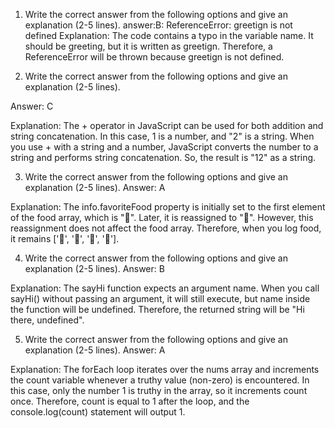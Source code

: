 1. Write the correct answer from the following options and give an explanation (2-5 lines).
answer:B: ReferenceError: greetign is not defined
Explanation: The code contains a typo in the variable name. It should be greeting, but it is written as greetign. Therefore, a ReferenceError will be thrown because greetign is not defined.


2. Write the correct answer from the following options and give an explanation (2-5 lines).

Answer: C

Explanation: The + operator in JavaScript can be used for both addition and string concatenation. In this case, 1 is a number, and "2" is a string. When you use + with a string and a number, JavaScript converts the number to a string and performs string concatenation. So, the result is "12" as a string.


3. Write the correct answer from the following options and give an explanation (2-5 lines).
Answer: A

Explanation: The info.favoriteFood property is initially set to the first element of the food array, which is "🍕". Later, it is reassigned to "🍝". However, this reassignment does not affect the food array. Therefore, when you log food, it remains ['🍕', '🍫', '🥑', '🍔'].


4. Write the correct answer from the following options and give an explanation (2-5 lines).
Answer: B

Explanation: The sayHi function expects an argument name. When you call sayHi() without passing an argument, it will still execute, but name inside the function will be undefined. Therefore, the returned string will be "Hi there, undefined".



5. Write the correct answer from the following options and give an explanation (2-5 lines).
Answer: A

Explanation: The forEach loop iterates over the nums array and increments the count variable whenever a truthy value (non-zero) is encountered. In this case, only the number 1 is truthy in the array, so it increments count once. Therefore, count is equal to 1 after the loop, and the console.log(count) statement will output 1.